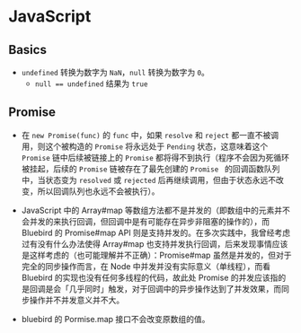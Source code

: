 # JavaScript

## Basics

- `undefined` 转换为数字为 `NaN`，`null`  转换为数字为 `0`。
  - `null == undefined` 结果为 `true`

## Promise

- 在 `new Promise(func)` 的 `func` 中，如果 `resolve` 和 `reject` 都一直不被调用，则这个被构造的 `Promise` 将永远处于 `Pending` 状态，这意味着这个 `Promise` 链中后续被链接上的 `Promise` 都将得不到执行（程序不会因为死循环被挂起，后续的 `Promise` 链被存在了最先创建的 `Promise ` 的回调函数队列中，当状态变为 `resolved` 或 `rejected` 后再继续调用，但由于状态永远不改变，所以回调队列也永远不会被执行）。

- JavaScript 中的 Array#map 等数组方法都不是并发的（即数组中的元素并不会并发的来执行回调，但回调中是有可能存在异步非阻塞的操作的），而 Bluebird 的 Promise#map API 则是支持并发的。在多次实践中，我曾经考虑过有没有什么办法使得 Array#map 也支持并发执行回调，后来发现事情应该是这样考虑的（也可能理解并不正确）：Promise#map 虽然是并发的，但对于完全的同步操作而言，在 Node 中并发并没有实际意义（单线程），而看 Bluebird 的实现也没有任何多线程的代码，故此处 Promise 的并发应该指的是回调是会「几乎同时」触发，对于回调中的异步操作达到了并发效果，而同步操作并不并发意义并不大。

- bluebird 的 Pormise.map 接口不会改变原数组的值。

